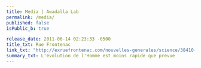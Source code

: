 ```yaml
---
title: Media | Awadalla Lab
permalink: /media/
published: false
isPublic_b: true

release_date: 2011-06-14 02:23:33 -0500
title_txt: Rue Frontenac
link_txt: "http://exruefrontenac.com/nouvelles-generales/science/38410-evolution-humaine"
summary_txt: L'évolution de l'Homme est moins rapide que prévue
---
```

